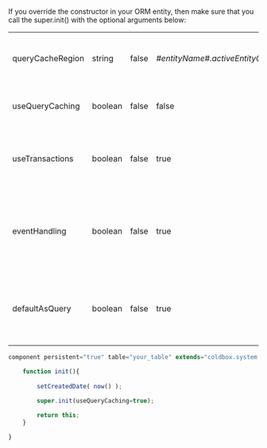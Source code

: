 If you override the constructor in your ORM entity, then make sure that you call the super.init() with the optional arguments below:

|  |  |  |  |  |
| --- | --- | --- | --- | --- |
| queryCacheRegion | string | false | *#entityName#.activeEntityCache* | The name of the secondary cache region to use when doing queries via this class |
| useQueryCaching | boolean | false | false | The bit that tells the class to enable query caching, disabled by default |
| useTransactions | boolean | false | true | The bit that enables automatic hibernate transactions on all save, saveAll, update, delete methods |
| eventHandling | boolean | false | true | The bit that enables event handling via the ORM Event handler such as interceptions when new entities get created, saved, enabled by default. |
| defaultAsQuery | boolean | false | true | The bit that determines the default return value for list(), createCriteriaQuery() and executeQuery() as query or array |

```javascript
component persistent="true" table="your_table" extends="coldbox.system.orm.hibernate.ActiveEntity"{

	function init(){
		
		setCreatedDate( now() );
		
		super.init(useQueryCaching=true);

		return this;
	}

}
```